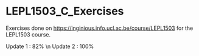 # LEPL1503_C_Exercises

Exercises done on https://inginious.info.ucl.ac.be/course/LEPL1503 for the LEPL1503 course.  

Update 1 : 82% \n
Update 2 : 100%
